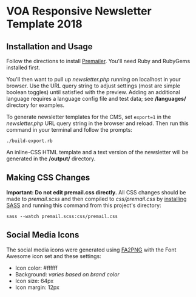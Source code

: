# VOA Responsive Newsletter Template 2018

## Installation and Usage

Follow the directions to install [Premailer](https://github.com/premailer/premailer). You'll need Ruby and RubyGems installed first.

You'll then want to pull up *newsletter.php* running on localhost in your browser. Use the URL query string to adjust settings (most are simple boolean toggles) until satisfied with the preview. Adding an additional language requires a language config file and test data; see **/languages/** directory for examples.

To generate newsletter templates for the CMS, set `export=1` in the *newsletter.php* URL query string in the browser and reload. Then run this command in your terminal and follow the prompts:

`./build-export.rb`

An inline-CSS HTML template and a text version of the newsletter will be generated in the **/output/** directory.


## Making CSS Changes

**Important: Do not edit premail.css directly.** All CSS changes should be made to *premail.scss* and then compiled to *css/premail.css* by [installing SASS](http://sass-lang.com/install) and running this command from this project's directory:

`sass --watch premail.scss:css/premail.css`


## Social Media Icons

The social media icons were generated using [FA2PNG](http://fa2png.io/) with the Font Awesome icon set and these settings:

- Icon color: #ffffff
- Background: *varies based on brand color*
- Icon size: 64px
- Icon margin: 12px
